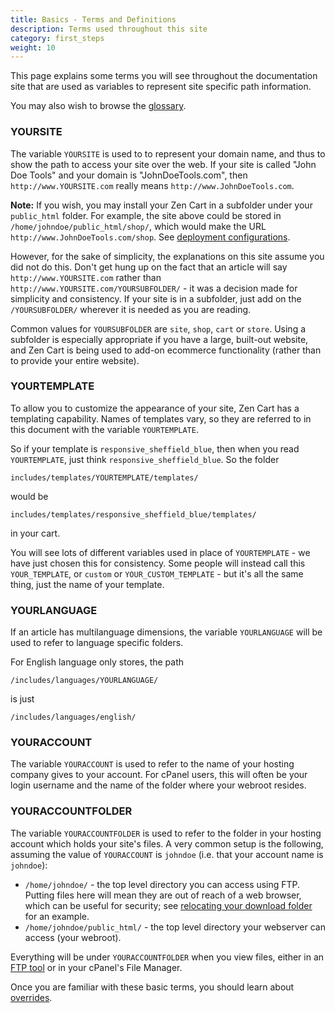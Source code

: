 ```yaml
---
title: Basics - Terms and Definitions
description: Terms used throughout this site 
category: first_steps
weight: 10
---
```


This page explains some terms you will see throughout the documentation site
 that are used as variables to represent site specific path information. 

You may also wish to browse the [glossary](/user/first_steps/glossary/).

### YOURSITE

The variable `YOURSITE` is used to to represent your domain name, and thus
to show the path to access your site over the web.  If your site is 
called "John Doe Tools" and your domain is "JohnDoeTools.com", then 
`http://www.YOURSITE.com` really means `http://www.JohnDoeTools.com`. 

**Note:**  If you wish, you may install your Zen Cart in a subfolder under your `public_html` folder. For example, the site above could be stored in 
`/home/johndoe/public_html/shop/`, which would make the URL 
`http://www.JohnDoeTools.com/shop`.  See [deployment configurations](/user/first_steps/deployment_configurations).  

However, for the sake of simplicity, the explanations on this site assume you did not do this.  Don't get hung up on the fact that an article will say 
`http://www.YOURSITE.com` rather than `http://www.YOURSITE.com/YOURSUBFOLDER/`  - 
it was a decision made for simplicity and consistency.  If your site is 
in a subfolder, just add on the `/YOURSUBFOLDER/` wherever it is needed as you are reading. 

Common values for `YOURSUBFOLDER` are `site`, `shop`, `cart` or `store`. 
Using a subfolder is especially appropriate if you have a large, built-out
website, and Zen Cart is being used to add-on ecommerce functionality 
(rather than to provide your entire website). 

### YOURTEMPLATE 
To allow you to customize the appearance of your site, Zen Cart has a 
templating capability.  Names of templates vary, so they are 
referred to in this document with the variable `YOURTEMPLATE`.  

So if your template is `responsive_sheffield_blue`, then when you read 
`YOURTEMPLATE`, just think `responsive_sheffield_blue`.  So the folder 

`includes/templates/YOURTEMPLATE/templates/` 

would be 

`includes/templates/responsive_sheffield_blue/templates/` 

in your cart. 

You will see lots of different variables used in place of `YOURTEMPLATE` - 
we have just chosen this for consistency.  Some people will instead call 
this `YOUR_TEMPLATE`, or `custom` or `YOUR_CUSTOM_TEMPLATE` - but it's all
the same thing, just the name of your template. 

### YOURLANGUAGE 
If an article has multilanguage dimensions, the variable `YOURLANGUAGE` 
will be used to refer to language specific folders. 

For English language only stores, the path 

`/includes/languages/YOURLANGUAGE/`

is just 

`/includes/languages/english/`

### YOURACCOUNT
The variable `YOURACCOUNT` is used to refer to the name of your hosting company
gives to your account.  For cPanel users, this will often be your login username and the name of the folder where your webroot resides.  


### YOURACCOUNTFOLDER 
The variable `YOURACCOUNTFOLDER` is used to refer to the folder in your hosting 
account which holds your site's files.  A very common setup is the following,
assuming the value of `YOURACCOUNT` is `johndoe` (i.e. that your account name is `johndoe`): 

* `/home/johndoe/` - the top level directory you can access using FTP.  Putting files here will mean they are out of reach of a web browser, which can be useful for security;  see [relocating your download folder](/user/security/relocate_download_folder/) for an example.  
* `/home/johndoe/public_html/` - the top level directory your webserver 
can access (your webroot). 

Everything will be under `YOURACCOUNTFOLDER` when you view files, either in an [FTP tool](/user/first_steps/useful_tools/#ftp-tools) or in your cPanel's File Manager. 

Once you are familiar with these basic terms, you should learn about 
[overrides](/user/first_steps/overrides/). 

